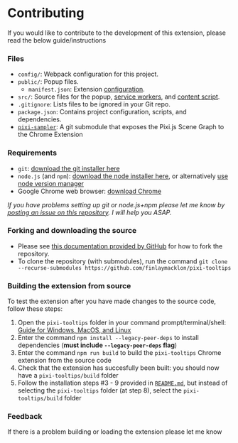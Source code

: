 # Contributing

If you would like to contribute to the development of this extension, please read the below guide/instructions

### Files

* `config/`: Webpack configuration for this project.
* `public/`: Popup files.
    * `manifest.json`: Extension [configuration](https://developer.chrome.com/docs/extensions/mv3/manifest/).
* `src/`: Source files for the popup, [service workers](https://developer.chrome.com/docs/extensions/mv3/intro/mv3-overview/#service-workers), and [content script](https://developer.chrome.com/docs/extensions/mv3/content_scripts/).
* `.gitignore`: Lists files to be ignored in your Git repo.
* `package.json`: Contains project configuration, scripts, and dependencies.
* [`pixi-sampler`](https://github.com/finlaymacklon/pixi-sampler): A git submodule that exposes the Pixi.js Scene Graph to the Chrome Extension

### Requirements
- `git`: [download the git installer here](https://git-scm.com/downloads)
- `node.js` (and `npm`): [download the node installer here](https://nodejs.org/en/), or alternatively [use node version manager](https://github.com/nvm-sh/nvm)
- Google Chrome web browser: [download Chrome](https://www.google.com/chrome/dr/download/)

*If you have problems setting up git or node.js+npm please let me know by [posting an issue on this repository](https://github.com/finlaymacklon/pixi-tooltips/issues/new). I will help you ASAP.*

### Forking and downloading the source
- Please see [this documentation provided by GitHub](https://docs.github.com/en/get-started/quickstart/fork-a-repo#forking-a-repository) for how to fork the repository.
- To clone the repository (with submodules), run the command `git clone --recurse-submodules https://github.com/finlaymacklon/pixi-tooltips`

### Building the extension from source

To test the extension after you have made changes to the source code, follow these steps:

1) Open the `pixi-tooltips` folder in your command prompt/terminal/shell: [Guide for Windows, MacOS, and Linux](https://www.groovypost.com/howto/open-command-window-terminal-window-specific-folder-windows-mac-linux/)
2) Enter the command `npm install --legacy-peer-deps` to install dependencies (**must include `--legacy-peer-deps` flag**)
3) Enter the command `npm run build` to build the `pixi-tooltips` Chrome extension from the source code
4) Check that the extension has succesfully been built: you should now have a `pixi-tooltips/build` folder
5) Follow the installation steps #3 - 9 provided in [`README.md`](README.md), but instead of selecting the `pixi-tooltips` folder (at step 8), select the `pixi-tooltips/build` folder

### Feedback
If there is a problem building or loading the extension please let me know
